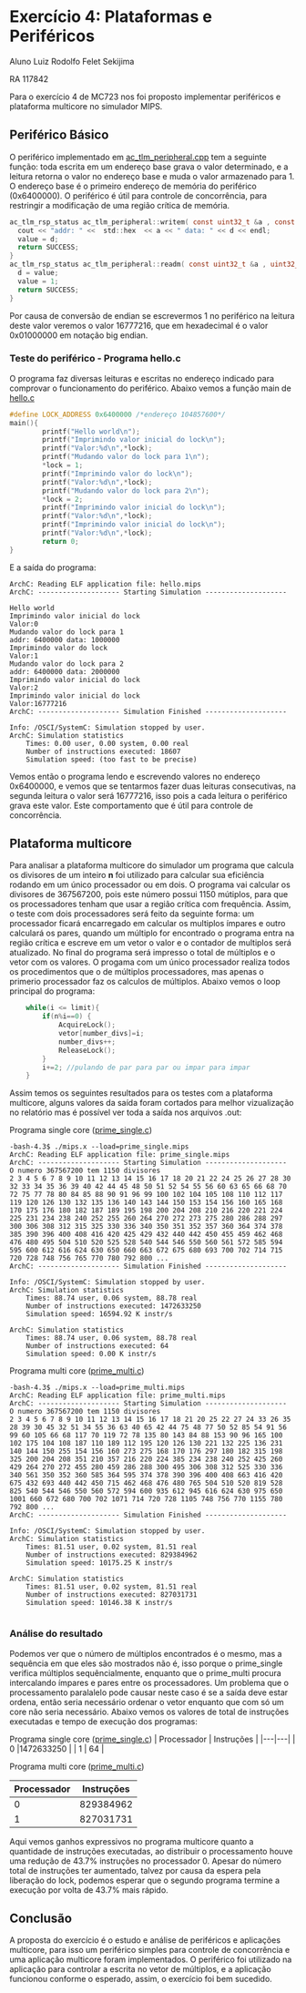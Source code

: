 # Exercício 4: Plataformas e Periféricos
Aluno Luiz Rodolfo Felet Sekijima

RA 117842

Para o exercício 4 de MC723 nos foi proposto implementar periféricos e plataforma multicore no simulador MIPS.


## Periférico Básico

O periférico implementado em [ac_tlm_peripheral.cpp](mips-tlm/ac_tlm_peripheral.cpp) tem a seguinte função: toda escrita em um endereço base grava o valor determinado, e a leitura retorna o valor no endereço base e muda o valor armazenado para 1. O endereço base é o primeiro endereço de memória do periférico (0x6400000).
O periférico é útil para controle de concorrência, para restringir a modificação de uma região crítica de memória.

~~~~c
ac_tlm_rsp_status ac_tlm_peripheral::writem( const uint32_t &a , const uint32_t &d ){
  cout << "addr: " <<  std::hex  << a << " data: " << d << endl;
  value = d;
  return SUCCESS;
}
ac_tlm_rsp_status ac_tlm_peripheral::readm( const uint32_t &a , uint32_t &d ){
  d = value;
  value = 1;
  return SUCCESS;
}
~~~~

Por causa de conversão de endian se escrevermos 1 no periférico na leitura deste valor veremos o valor 16777216, que em hexadecimal é o valor 0x01000000 em notação big endian.

### Teste do periférico - Programa hello.c

O programa faz diversas leituras e escritas no endereço indicado para comprovar o funcionamento do periférico. Abaixo vemos a função main de [hello.c](mips-tlm/hello.c)

~~~~c
#define LOCK_ADDRESS 0x6400000 /*endereço 104857600*/
main(){
        printf("Hello world\n");
        printf("Imprimindo valor inicial do lock\n");
        printf("Valor:%d\n",*lock);
        printf("Mudando valor do lock para 1\n");
        *lock = 1;
        printf("Imprimindo valor do lock\n");
        printf("Valor:%d\n",*lock);
        printf("Mudando valor do lock para 2\n");
        *lock = 2;
        printf("Imprimindo valor inicial do lock\n");
        printf("Valor:%d\n",*lock);
        printf("Imprimindo valor inicial do lock\n");
        printf("Valor:%d\n",*lock);
        return 0;
}
~~~~

E a saída do programa:

~~~
ArchC: Reading ELF application file: hello.mips
ArchC: -------------------- Starting Simulation --------------------

Hello world
Imprimindo valor inicial do lock
Valor:0
Mudando valor do lock para 1
addr: 6400000 data: 1000000
Imprimindo valor do lock
Valor:1
Mudando valor do lock para 2
addr: 6400000 data: 2000000
Imprimindo valor inicial do lock
Valor:2
Imprimindo valor inicial do lock
Valor:16777216
ArchC: -------------------- Simulation Finished --------------------

Info: /OSCI/SystemC: Simulation stopped by user.
ArchC: Simulation statistics
    Times: 0.00 user, 0.00 system, 0.00 real
    Number of instructions executed: 18607
    Simulation speed: (too fast to be precise)
~~~

Vemos então o programa lendo e escrevendo valores no endereço 0x6400000, e vemos que se tentarmos fazer duas leituras consecutivas, na segunda leitura o valor será 16777216, isso pois a cada leitura o periférico grava este valor. Este comportamento que é útil para controle de concorrência.


## Plataforma multicore

Para analisar a plataforma multicore do simulador um programa que calcula os divisores de um inteiro **n** foi utilizado para calcular sua eficiência rodando em um único processador ou em dois.
O programa vai calcular os divisores de 367567200, pois este número possui 1150 mútiplos, para que os processadores tenham que usar a região crítica com frequência. Assim, o teste com dois processadores será feito da seguinte forma: um processador ficará encarregado em calcular os multiplos ímpares e outro calculará os pares, quando um múltiplo for encontrado o programa entra na região crítica e escreve em um vetor o valor e o contador de multiplos será atualizado. No final do programa será impresso o total de múltiplos e o vetor com os valores. O progama com um único processador realiza todos os procedimentos que o de múltiplos processadores, mas apenas o primerio processador faz os calculos de múltiplos.
Abaixo vemos o loop principal do programa:
~~~c
    while(i <= limit){
        if(n%i==0) {
            AcquireLock();
            vetor[number_divs]=i;
            number_divs++;
            ReleaseLock();
        }
        i+=2; //pulando de par para par ou impar para impar
    }
~~~


Assim temos os seguintes resultados para os testes com a plataforma multicore, alguns valores da saída foram cortados para melhor vizualização no relatório mas é possível ver toda a saída nos arquivos .out:

Programa single core ([prime_single.c](mips-tlm/prime_single.c))
~~~
-bash-4.3$ ./mips.x --load=prime_single.mips 
ArchC: Reading ELF application file: prime_single.mips
ArchC: -------------------- Starting Simulation --------------------
O numero 367567200 tem 1150 divisores
2 3 4 5 6 7 8 9 10 11 12 13 14 15 16 17 18 20 21 22 24 25 26 27 28 30 32 33 34 35 36 39 40 42 44 45 48 50 51 52 54 55 56 60 63 65 66 68 70 72 75 77 78 80 84 85 88 90 91 96 99 100 102 104 105 108 110 112 117 119 120 126 130 132 135 136 140 143 144 150 153 154 156 160 165 168 170 175 176 180 182 187 189 195 198 200 204 208 210 216 220 221 224 225 231 234 238 240 252 255 260 264 270 272 273 275 280 286 288 297 300 306 308 312 315 325 330 336 340 350 351 352 357 360 364 374 378 385 390 396 400 408 416 420 425 429 432 440 442 450 455 459 462 468 476 480 495 504 510 520 525 528 540 544 546 550 560 561 572 585 594 595 600 612 616 624 630 650 660 663 672 675 680 693 700 702 714 715 720 728 748 756 765 770 780 792 800 ...
ArchC: -------------------- Simulation Finished --------------------

Info: /OSCI/SystemC: Simulation stopped by user.
ArchC: Simulation statistics
    Times: 88.74 user, 0.06 system, 88.78 real
    Number of instructions executed: 1472633250
    Simulation speed: 16594.92 K instr/s

ArchC: Simulation statistics
    Times: 88.74 user, 0.06 system, 88.78 real
    Number of instructions executed: 64
    Simulation speed: 0.00 K instr/s

~~~

Programa multi core ([prime_multi.c](mips-tlm/prime_multi.c))
~~~
-bash-4.3$ ./mips.x --load=prime_multi.mips
ArchC: Reading ELF application file: prime_multi.mips
ArchC: -------------------- Starting Simulation --------------------
O numero 367567200 tem 1150 divisores
2 3 4 5 6 7 8 9 10 11 12 13 14 15 16 17 18 21 20 25 22 27 24 33 26 35 28 39 30 45 32 51 34 55 36 63 40 65 42 44 75 48 77 50 52 85 54 91 56 99 60 105 66 68 117 70 119 72 78 135 80 143 84 88 153 90 96 165 100 102 175 104 108 187 110 189 112 195 120 126 130 221 132 225 136 231 140 144 150 255 154 156 160 273 275 168 170 176 297 180 182 315 198 325 200 204 208 351 210 357 216 220 224 385 234 238 240 252 425 260 429 264 270 272 455 280 459 286 288 300 495 306 308 312 525 330 336 340 561 350 352 360 585 364 595 374 378 390 396 400 408 663 416 420 675 432 693 440 442 450 715 462 468 476 480 765 504 510 520 819 528 825 540 544 546 550 560 572 594 600 935 612 945 616 624 630 975 650 1001 660 672 680 700 702 1071 714 720 728 1105 748 756 770 1155 780 792 800 ...
ArchC: -------------------- Simulation Finished --------------------

Info: /OSCI/SystemC: Simulation stopped by user.
ArchC: Simulation statistics
    Times: 81.51 user, 0.02 system, 81.51 real
    Number of instructions executed: 829384962
    Simulation speed: 10175.25 K instr/s

ArchC: Simulation statistics
    Times: 81.51 user, 0.02 system, 81.51 real
    Number of instructions executed: 827031731
    Simulation speed: 10146.38 K instr/s


~~~

### Análise do resultado

Podemos ver que o número de múltiplos encontrados é o mesmo, mas a sequência em que eles são mostrados não é, isso porque o prime_single verifica múltiplos sequêncialmente, enquanto que o prime_multi procura intercalando ímpares e pares entre os processadores. Um problema que o processamento paralalelo pode causar neste caso é se a saída deve estar ordena, então seria necessário ordenar o vetor enquanto que com só um core não seria necessário.
Abaixo vemos os valores de total de instruções executadas e tempo de execução dos programas:

Programa single core ([prime_single.c](mips-tlm/prime_single.c))
| Processador  | Instruções  |
|---|---|
|  0 |1472633250   |
| 1  | 64  |

Programa multi core ([prime_multi.c](mips-tlm/prime_multi.c))

| Processador  | Instruções  |
|---|---|
| 0  | 829384962  |
| 1  | 827031731  |


Aqui vemos ganhos expressivos no programa multicore quanto a quantidade de instruções executadas, ao distribuir o processamento houve uma redução de 43.7% instruções no processador 0. Apesar do número total de instruções ter aumentado, talvez por causa da espera pela liberação do lock, podemos esperar que o segundo programa termine a execução por volta de 43.7% mais rápido.

## Conclusão

A proposta do exercício é o estudo e análise de periféricos e aplicações multicore, para isso um periférico simples para controle de concorrência e uma aplicação multicore foram implementados. O periférico foi utilizado na aplicação para controlar a escrita no vetor de múltiplos, e a aplicação funcionou conforme o esperado, assim, o exercício foi bem sucedido.
